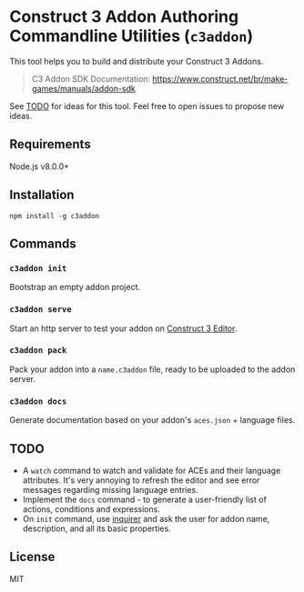 # Construct 3 Addon Authoring Commandline Utilities (`c3addon`)

This tool helps you to build and distribute your Construct 3 Addons.

> C3 Addon SDK Documentation: https://www.construct.net/br/make-games/manuals/addon-sdk

See [TODO](#todo) for ideas for this tool. Feel free to open issues to propose new ideas.

## Requirements

Node.js v8.0.0+

## Installation

```
npm install -g c3addon
```

## Commands

### `c3addon init`

Bootstrap an empty addon project.

### `c3addon serve`

Start an http server to test your addon on [Construct 3 Editor](https://editor.construct.net/).

### `c3addon pack`

Pack your addon into a `name.c3addon` file, ready to be uploaded to the addon
server.

### `c3addon docs`

Generate documentation based on your addon's `aces.json` + language files.

## TODO

- A `watch` command to watch and validate for ACEs and their language attributes. It's very annoying to refresh the editor and see error messages regarding missing language entries.
- Implement the `docs` command - to generate a user-friendly list of actions, conditions and expressions.
- On `init` command, use [inquirer](https://github.com/SBoudrias/Inquirer.js/) and ask the user for addon name, description, and all its basic properties.

## License

MIT
